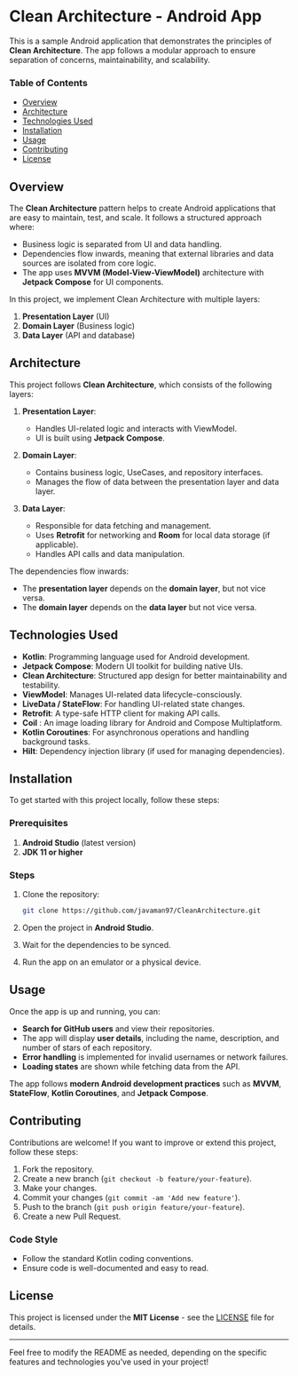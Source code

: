 # Clean Architecture - Android App

This is a sample Android application that demonstrates the principles of **Clean Architecture**. The app follows a modular approach to ensure separation of concerns, maintainability, and scalability.

### Table of Contents
- [Overview](#overview)
- [Architecture](#architecture)
- [Technologies Used](#technologies-used)
- [Installation](#installation)
- [Usage](#usage)
- [Contributing](#contributing)
- [License](#license)

## Overview

The **Clean Architecture** pattern helps to create Android applications that are easy to maintain, test, and scale. It follows a structured approach where:
- Business logic is separated from UI and data handling.
- Dependencies flow inwards, meaning that external libraries and data sources are isolated from core logic.
- The app uses **MVVM (Model-View-ViewModel)** architecture with **Jetpack Compose** for UI components.

In this project, we implement Clean Architecture with multiple layers:
1. **Presentation Layer** (UI)
2. **Domain Layer** (Business logic)
3. **Data Layer** (API and database)

## Architecture

This project follows **Clean Architecture**, which consists of the following layers:

1. **Presentation Layer**: 
   - Handles UI-related logic and interacts with ViewModel.
   - UI is built using **Jetpack Compose**.

2. **Domain Layer**: 
   - Contains business logic, UseCases, and repository interfaces.
   - Manages the flow of data between the presentation layer and data layer.

3. **Data Layer**:
   - Responsible for data fetching and management.
   - Uses **Retrofit** for networking and **Room** for local data storage (if applicable).
   - Handles API calls and data manipulation.

The dependencies flow inwards:
- The **presentation layer** depends on the **domain layer**, but not vice versa.
- The **domain layer** depends on the **data layer** but not vice versa.

## Technologies Used

- **Kotlin**: Programming language used for Android development.
- **Jetpack Compose**: Modern UI toolkit for building native UIs.
- **Clean Architecture**: Structured app design for better maintainability and testability.
- **ViewModel**: Manages UI-related data lifecycle-consciously.
- **LiveData / StateFlow**: For handling UI-related state changes.
- **Retrofit**: A type-safe HTTP client for making API calls.
- **Coil** : An image loading library for Android and Compose Multiplatform.
- **Kotlin Coroutines**: For asynchronous operations and handling background tasks.
- **Hilt**: Dependency injection library (if used for managing dependencies).

## Installation

To get started with this project locally, follow these steps:

### Prerequisites

1. **Android Studio** (latest version)
2. **JDK 11 or higher**

### Steps

1. Clone the repository:

    ```bash
    git clone https://github.com/javaman97/CleanArchitecture.git
    ```

2. Open the project in **Android Studio**.
3. Wait for the dependencies to be synced.
4. Run the app on an emulator or a physical device.

## Usage

Once the app is up and running, you can:

- **Search for GitHub users** and view their repositories.
- The app will display **user details**, including the name, description, and number of stars of each repository.
- **Error handling** is implemented for invalid usernames or network failures.
- **Loading states** are shown while fetching data from the API.

The app follows **modern Android development practices** such as **MVVM**, **StateFlow**, **Kotlin Coroutines**, and **Jetpack Compose**.

## Contributing

Contributions are welcome! If you want to improve or extend this project, follow these steps:

1. Fork the repository.
2. Create a new branch (`git checkout -b feature/your-feature`).
3. Make your changes.
4. Commit your changes (`git commit -am 'Add new feature'`).
5. Push to the branch (`git push origin feature/your-feature`).
6. Create a new Pull Request.

### Code Style
- Follow the standard Kotlin coding conventions.
- Ensure code is well-documented and easy to read.

## License

This project is licensed under the **MIT License** - see the [LICENSE](LICENSE) file for details.

---

Feel free to modify the README as needed, depending on the specific features and technologies you’ve used in your project!
